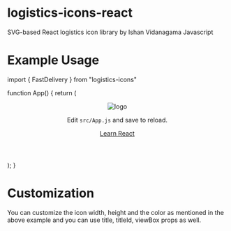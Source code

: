 # logistics-icons-react
SVG-based React logistics icon library by Ishan Vidanagama
Javascript

# Example Usage
import { FastDelivery } from "logistics-icons"

function App() {
  return (
    <div className="App">
      <header className="App-header">
        <img src={logo} className="App-logo" alt="logo" />
        <FastDelivery width='200px' height='200px' fill="#ffffff"/>
        <p>
          Edit <code>src/App.js</code> and save to reload.
        </p>
        <a
          className="App-link"
          href="https://reactjs.org"
          target="_blank"
          rel="noopener noreferrer"
        >
          Learn React
        </a>
      </header>
    </div>
  );
}

# Customization
You can customize the icon width, height and the color as mentioned in the above example and you can use title, titleId, viewBox props as well.
